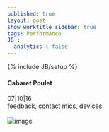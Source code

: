 ```yaml
---
published: true
layout: post
show_worktitle_sidebar: true
tags: Performance
JB :
  analytics : false
---
```


{% include JB/setup %}




<p>
<h4>Cabaret Poulet</h4>
07|10|16
<br />
feedback, contact mics, devices
<br /><br />
<img src="{{ site.url }}/images/cabaret_poulet_small.jpg" alt="image">
<br /><br />


</p>



